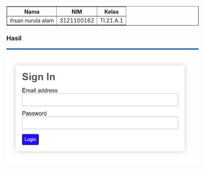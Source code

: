 <body>
    <table border="1">
        <tr>
            <th> Nama</th>
            <th>NIM</th>
            <th>Kelas</th>
        </tr>
        <tr>
            <td>ihsan nurula alam</td>
            <td>3121100162</td>
            <td>TI.21.A.1</td>
        </tr>
    </table>
</body>

### Hasil

![Image](Image/login.png)<p>
